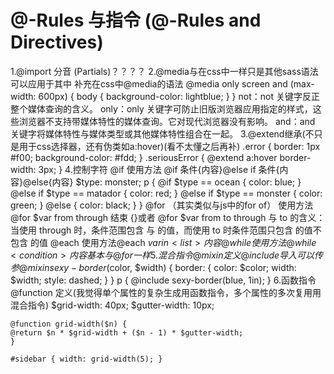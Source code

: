 # @-Rules 与指令 (@-Rules and Directives)

1.@import
    分音 (Partials)？？？？
2.@media与在css中一样只是其他sass语法可以应用于其中
    补充在css中@media的语法
        @media only screen and (max-width: 600px) {
            body {
                background-color: lightblue;
            }
        }
    not：not 关键字反正整个媒体查询的含义。
    only：only 关键字可防止旧版浏览器应用指定的样式，这些浏览器不支持带媒体特性的媒体查询。它对现代浏览器没有影响。
    and：and 关键字将媒体特性与媒体类型或其他媒体特性组合在一起。
3.@extend继承(不只是用于css选择器，还有伪类如a:hover)(看不太懂之后再补)
    .error {
    border: 1px #f00;
    background-color: #fdd;
    }
    .seriousError {
    @extend a:hover
    border-width: 3px;
    }
4.控制字符
    @if 使用方法 @if 条件{内容}@else if 条件{内容}@else{内容}
        $type: monster;
        p {
        @if $type == ocean {
            color: blue;
        } @else if $type == matador {
            color: red;
        } @else if $type == monster {
            color: green;
        } @else {
            color: black;
        }
        }
    @for （其实类似与js中的for of）
        使用方法 @for $var from <start> through <end> 结束 {}或者 @for $var from <start> to <end>
        through 与 to 的含义：当使用 through 时，条件范围包含 <start> 与 <end> 的值，而使用 to 时条件范围只包含 <start> 的值不包含 <end> 的值
    @each
        使用方法@each $var in <list> {内容}
    @while
        使用方法@while <condition> {内容}基本与@for 一样
5.混合指令
    @mixin 定义
    @include 导入
    可以传参
    @mixin sexy-border($color, $width) {
    border: {
        color: $color;
        width: $width;
        style: dashed;
    }
    }
    p { @include sexy-border(blue, 1in); }
6.函数指令
    @function 定义(我觉得单个属性的复杂生成用函数指令，多个属性的多次复用用混合指令)
    $grid-width: 40px;
    $gutter-width: 10px;

    @function grid-width($n) {
    @return $n * $grid-width + ($n - 1) * $gutter-width;
    }

    #sidebar { width: grid-width(5); }